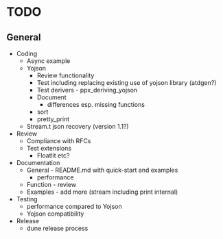 # TODO
## General
* Coding
  * Async example
  * Yojson
    * Review functionality
    * Test including replacing existing use of yojson library (atdgen?)
    * Test derivers - ppx_deriving_yojson
    * Document
      * differences esp. missing functions
    * sort
    * pretty_print
  * Stream.t json recovery (version 1.1?)
* Review
  * Compliance with RFCs
  * Test extensions
    * Floatlit etc?
* Documentation
  * General - README.md with quick-start and examples
    * performance
  * Function - review
  * Examples - add more (stream including print internal)
* Testing
  * performance compared to Yojson
  * Yojson compatibility
* Release
  * dune release process
